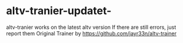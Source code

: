 # altv-tranier-updatet-
altv-tranier works on the latest altv version
If there are still errors, just report them 
Original Trainer 
by https://github.com/jayr33n/altv-trainer
